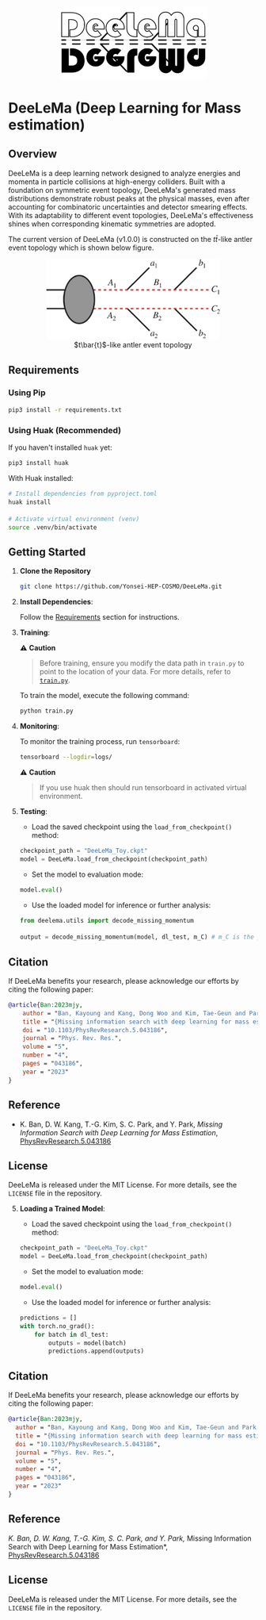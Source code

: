 <p align="center">
<img src="https://github.com/Yonsei-HEP-COSMO/DeeLeMa/blob/main/img/DeeLeMa.png?raw=true" width="300">
</p>

# DeeLeMa (Deep Learning for Mass estimation)

## Overview

$\textsf{DeeLeMa}$ is a deep learning network designed to analyze energies and momenta in particle collisions at high-energy colliders. Built with a foundation on symmetric event topology, $\textsf{DeeLeMa}$'s generated mass distributions demonstrate robust peaks at the physical masses, even after accounting for combinatoric uncertainties and detector smearing effects. With its adaptability to different event topologies, $\textsf{DeeLeMa}$'s effectiveness shines when corresponding kinematic symmetries are adopted.

The current version of $\textsf{DeeLeMa}$ (v1.0.0) is constructed on the $t\bar{t}$-like antler event topology which is shown below figure.
<p align="center">
<img src="https://github.com/Yonsei-HEP-COSMO/DeeLeMa/blob/main/img/topology.png?raw=true" width="350">
    <br>
    <m>$t\bar{t}$-like antler event topology</m>
</p>

## Requirements

### Using Pip

```bash
pip3 install -r requirements.txt
```

### Using Huak (Recommended)

If you haven't installed `huak` yet:

```bash
pip3 install huak
```

With Huak installed:

```bash
# Install dependencies from pyproject.toml
huak install

# Activate virtual environment (venv)
source .venv/bin/activate
```

## Getting Started

1. **Clone the Repository**

    ```bash
    git clone https://github.com/Yonsei-HEP-COSMO/DeeLeMa.git
    ```

2. **Install Dependencies**: 
   
   Follow the [Requirements](#requirements) section for instructions.

3. **Training**:

    ⚠️ **Caution**
    > Before training, ensure you modify the data path in `train.py` to point to the location of your data.
    > For more details, refer to [`train.py`](./train.py).

   To train the model, execute the following command:

    ```bash
    python train.py
    ```

4. **Monitoring**:
   
   To monitor the training process, run `tensorboard`:

    ```bash
    tensorboard --logdir=logs/
    ```

    ⚠️ **Caution**
    > If you use huak then should run tensorboard in activated virtual environment.

5. **Testing**:

    - Load the saved checkpoint using the `load_from_checkpoint()` method:

    ```python
    checkpoint_path = "DeeLeMa_Toy.ckpt"
    model = DeeLeMa.load_from_checkpoint(checkpoint_path)
    ```

    - Set the model to evaluation mode:

    ```python
    model.eval()
    ```

    - Use the loaded model for inference or further analysis:

    ```python
    from deelema.utils import decode_missing_momentum

    output = decode_missing_momentum(model, dl_test, m_C) # m_C is the pre-determined mass
    ```

## Citation

If $\textsf{DeeLeMa}$ benefits your research, please acknowledge our efforts by citing the following paper:

```bibtex
@article{Ban:2023mjy,
    author = "Ban, Kayoung and Kang, Dong Woo and Kim, Tae-Geun and Park, Seong Chan and Park, Yeji",
    title = "{Missing information search with deep learning for mass estimation}",
    doi = "10.1103/PhysRevResearch.5.043186",
    journal = "Phys. Rev. Res.",
    volume = "5",
    number = "4",
    pages = "043186",
    year = "2023"
}
```

## Reference

* K. Ban, D. W. Kang, T.-G. Kim, S. C. Park, and Y. Park,  *Missing Information Search with Deep Learning for Mass Estimation*, [PhysRevResearch.5.043186](https://journals.aps.org/prresearch/abstract/10.1103/PhysRevResearch.5.043186)

## License

$\textsf{DeeLeMa}$ is released under the MIT License. For more details, see the `LICENSE` file in the repository.



5. **Loading a Trained Model**:

    - Load the saved checkpoint using the `load_from_checkpoint()` method:

    ```python
    checkpoint_path = "DeeLeMa_Toy.ckpt"
    model = DeeLeMa.load_from_checkpoint(checkpoint_path)
    ```

    - Set the model to evaluation mode:

    ```python
    model.eval()
    ```

    - Use the loaded model for inference or further analysis:

    ```python
    predictions = []
    with torch.no_grad():
        for batch in dl_test:
            outputs = model(batch)
            predictions.append(outputs)
    ```

## Citation

If $\textsf{DeeLeMa}$ benefits your research, please acknowledge our efforts by citing the following paper:

```bibtex
@article{Ban:2023mjy,
  author = "Ban, Kayoung and Kang, Dong Woo and Kim, Tae-Geun and Park, Seong Chan and Park, Yeji",
  title = "{Missing information search with deep learning for mass estimation}",
  doi = "10.1103/PhysRevResearch.5.043186",
  journal = "Phys. Rev. Res.",
  volume = "5",
  number = "4",
  pages = "043186",
  year = "2023"
}
```

## Reference

_K. Ban, D. W. Kang, T.-G. Kim, S. C. Park, and Y. Park,_ Missing Information Search with Deep Learning for Mass Estimation*, [PhysRevResearch.5.043186](https://journals.aps.org/prresearch/abstract/10.1103/PhysRevResearch.5.043186)

## License

$\textsf{DeeLeMa}$ is released under the MIT License. For more details, see the `LICENSE` file in the repository.
